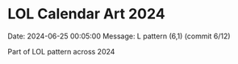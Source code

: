 # LOL Calendar Art 2024

Date: 2024-06-25 00:05:00
Message: L pattern (6,1) (commit 6/12)

Part of LOL pattern across 2024
